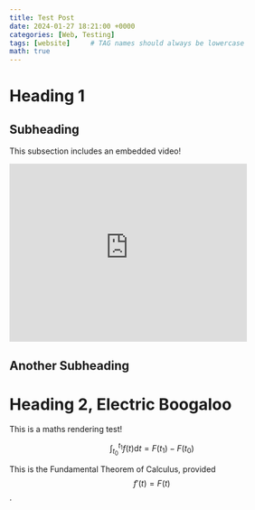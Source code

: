 ```yaml
---
title: Test Post
date: 2024-01-27 18:21:00 +0000
categories: [Web, Testing]
tags: [website]     # TAG names should always be lowercase
math: true
---
```


# Heading 1

## Subheading
This subsection includes an embedded video!

<iframe width="420" height="315" src="http://www.youtube.com/embed/dQw4w9WgXcQ" frameborder="0" allowfullscreen></iframe>


## Another Subheading


# Heading 2, Electric Boogaloo
This is a maths rendering test!

$$\int_{t_0}^{t_1} f(t) \text{d}{t} = F(t_1) - F(t_0)$$

This is the Fundamental Theorem of Calculus, provided $$f'(t)=F(t)$$.
